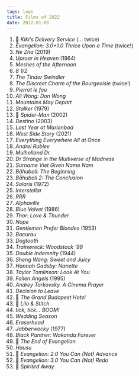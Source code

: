 ```yaml
---
tags: logs
title: Films of 2022
date: 2022-01-01
---
```


1. 🔁 *Kiki's Delivery Service* (... twice)
2. *Evangelion: 3.0+1.0 Thrice Upon a Time* (twice!)
3. *Ne Zha* (2019)
4. *Uproar in Heaven* (1964)
5. *Meshes of the Afternoon*
6. *8 1/2*
7. *The Tinder Swindler*
8. *The Discreet Charm of the Bourgeoisie* (twice!)
9. *Pierrot le fou*
10. *Ali Wong: Don Wong*
11. *Mountains May Depart*
12. *Stalker* (1979)
13. 🔁 *Spider-Man* (2002)
14. *Destino* (2003)
15. *Last Year at Marienbad*
16. *West Side Story* (2021)
17. *Everything Everywhere All at Once*
18. *Andrei Rublev*
19. *Mulholland Dr.*
20. *Dr Strange in the Multiverse of Madness*
21. *Surname Viet Given Name Nam*
22. *Bāhubali: The Beginning*
23. *Bāhubali 2: The Conclusion*
24. *Solaris* (1972)
25. *Interstellar*
26. *RRR*
27. *Alphaville*
28. *Blue Velvet* (1986)
29. *Thor: Love & Thunder*
30. *Nope*
31. *Gentlemen Prefer Blondes* (1953)
32. *Bacurau*
33. *Dogtooth*
34. *Trainwreck: Woodstock ‘99*
35. *Double Indemnity* (1944)
36. *Sheng Wang: Sweet and Juicy*
37. *Hannah Gadsby: Nanette*
38. *Taylor Tomlinson: Look At You*
39. *Fallen Angels* (1995)
40. *Andrey Tarkovsky. A Cinema Prayer*
41. *Decision to Leave*
42. 🔁 *The Grand Budapest Hotel*
43. 🔁 *Lilo & Stitch*
44. *tick, tick… BOOM!*
45. *Wedding Season*
46. *Eraserhead*
47. *Jabberwocky* (1977)
48. *Black Panther: Wakanda Forever*
49. 🔁 *The End of Evangelion*
50. *Hausu*
51. 🔁 *Evangelion: 2.0 You Can (Not) Advance*
52. 🔁 *Evangelion: 3.0 You Can (Not) Redo*
53. 🔁 *Spirited Away*
